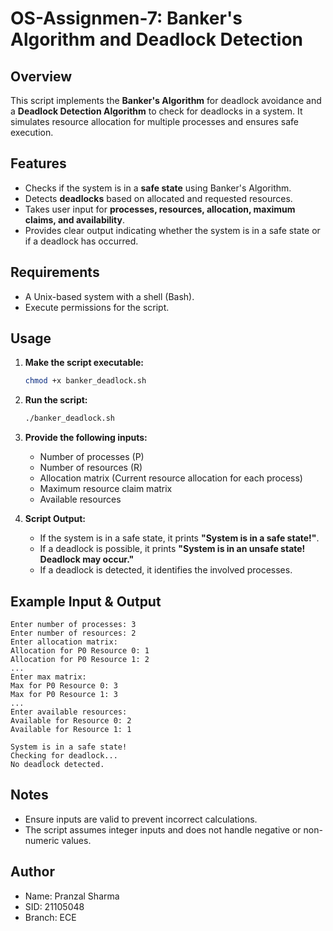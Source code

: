 # OS-Assignmen-7: Banker's Algorithm and Deadlock Detection

## Overview
This script implements the **Banker's Algorithm** for deadlock avoidance and a **Deadlock Detection Algorithm** to check for deadlocks in a system. It simulates resource allocation for multiple processes and ensures safe execution.

## Features
- Checks if the system is in a **safe state** using Banker's Algorithm.
- Detects **deadlocks** based on allocated and requested resources.
- Takes user input for **processes, resources, allocation, maximum claims, and availability**.
- Provides clear output indicating whether the system is in a safe state or if a deadlock has occurred.

## Requirements
- A Unix-based system with a shell (Bash).
- Execute permissions for the script.

## Usage
1. **Make the script executable:**
   ```sh
   chmod +x banker_deadlock.sh
   ```
2. **Run the script:**
   ```sh
   ./banker_deadlock.sh
   ```
3. **Provide the following inputs:**
   - Number of processes (P)
   - Number of resources (R)
   - Allocation matrix (Current resource allocation for each process)
   - Maximum resource claim matrix
   - Available resources

4. **Script Output:**
   - If the system is in a safe state, it prints **"System is in a safe state!"**.
   - If a deadlock is possible, it prints **"System is in an unsafe state! Deadlock may occur."**
   - If a deadlock is detected, it identifies the involved processes.

## Example Input & Output
```
Enter number of processes: 3
Enter number of resources: 2
Enter allocation matrix:
Allocation for P0 Resource 0: 1
Allocation for P0 Resource 1: 2
...
Enter max matrix:
Max for P0 Resource 0: 3
Max for P0 Resource 1: 3
...
Enter available resources:
Available for Resource 0: 2
Available for Resource 1: 1

System is in a safe state!
Checking for deadlock...
No deadlock detected.
```

## Notes
- Ensure inputs are valid to prevent incorrect calculations.
- The script assumes integer inputs and does not handle negative or non-numeric values.
  
## Author
- Name: Pranzal Sharma
- SID: 21105048
- Branch: ECE

